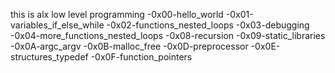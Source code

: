 this is alx low level programming
-0x00-hello_world
-0x01-variables_if_else_while
-0x02-functions_nested_loops
-0x03-debugging
-0x04-more_functions_nested_loops
-0x08-recursion
-0x09-static_libraries
-0x0A-argc_argv
-0x0B-malloc_free
-0x0D-preprocessor
-0x0E-structures_typedef
-0x0F-function_pointers